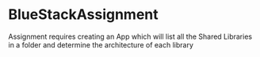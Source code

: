 # BlueStackAssignment
Assignment requires creating an App which will list all the Shared Libraries in a folder and determine the architecture of each library
